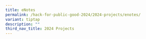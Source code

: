 ```yaml
---
title: eNotes
permalink: /hack-for-public-good-2024/2024-projects/enotes/
variant: tiptap
description: ""
third_nav_title: 2024 Projects
---
```

